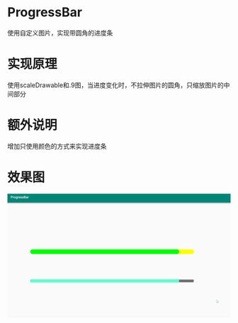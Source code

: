 # ProgressBar
使用自定义图片，实现带圆角的进度条

# 实现原理
使用scaleDrawable和.9图，当进度变化时，不拉伸图片的圆角，只缩放图片的中间部分

# 额外说明
增加只使用颜色的方式来实现进度条

# 效果图

![image](https://github.com/FengWanXingZhou/ProgressBar/blob/master/sample.gif)
